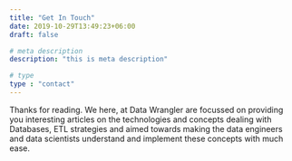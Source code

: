 ```yaml
---
title: "Get In Touch"
date: 2019-10-29T13:49:23+06:00
draft: false

# meta description
description: "this is meta description"

# type
type : "contact"
---
```


Thanks for reading. We here, at Data Wrangler are focussed on providing you interesting articles on the technologies and concepts dealing with Databases, ETL strategies and aimed towards making the data engineers and data scientists understand and implement these concepts with much ease.
